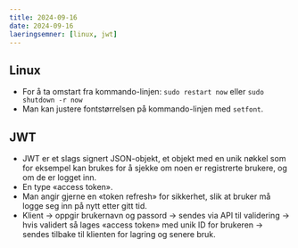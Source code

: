 ```yaml
---
title: 2024-09-16
date: 2024-09-16
laeringsemner: [linux, jwt]
---
```

## Linux
- For å ta omstart fra kommando-linjen: `sudo restart now` eller `sudo shutdown -r now`
- Man kan justere fontstørrelsen på kommando-linjen med `setfont`.

## JWT
- JWT er et slags signert JSON-objekt, et objekt med en unik nøkkel som for eksempel kan brukes for å sjekke om noen er registrerte brukere, og om de er logget inn.
- En type «access token».
- Man angir gjerne en «token refresh» for sikkerhet, slik at bruker må logge seg inn på nytt etter gitt tid.
- Klient -> oppgir brukernavn og passord -> sendes via API til validering -> hvis validert så lages «access token» med unik ID for brukeren -> sendes tilbake til klienten for lagring og senere bruk.
